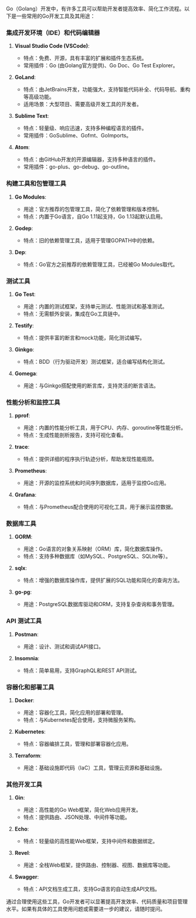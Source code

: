 Go（Golang）开发中，有许多工具可以帮助开发者提高效率、简化工作流程。以下是一些常用的Go开发工具及其用途：

### 集成开发环境（IDE）和代码编辑器
1. **Visual Studio Code (VSCode)**:
   - 特点：免费、开源，具有丰富的扩展和插件生态系统。
   - 常用插件：Go (由Golang官方提供)、Go Doc、Go Test Explorer。

2. **GoLand**:
   - 特点：由JetBrains开发，功能强大，支持智能代码补全、代码导航、重构等高级功能。
   - 适用场景：大型项目、需要高级开发工具的开发者。

3. **Sublime Text**:
   - 特点：轻量级、响应迅速，支持多种编程语言的插件。
   - 常用插件：GoSublime、Gofmt、GoImports。

4. **Atom**:
   - 特点：由GitHub开发的开源编辑器，支持多种语言的插件。
   - 常用插件：go-plus、go-debug、go-outline。

### 构建工具和包管理工具
1. **Go Modules**:
   - 用途：官方推荐的包管理工具，简化了依赖管理和版本控制。
   - 特点：内置于Go语言，自Go 1.11起支持，Go 1.13起默认启用。

2. **Godep**:
   - 特点：旧的依赖管理工具，适用于管理GOPATH中的依赖。

3. **Dep**:
   - 特点：Go官方之前推荐的依赖管理工具，已经被Go Modules取代。

### 测试工具
1. **Go Test**:
   - 用途：内置的测试框架，支持单元测试、性能测试和基准测试。
   - 特点：无需额外安装，集成在Go工具链中。

2. **Testify**:
   - 特点：提供丰富的断言和mock功能，简化测试编写。

3. **Ginkgo**:
   - 特点：BDD（行为驱动开发）测试框架，适合编写结构化测试。

4. **Gomega**:
   - 用途：与Ginkgo搭配使用的断言库，支持灵活的断言语法。

### 性能分析和监控工具
1. **pprof**:
   - 用途：内置的性能分析工具，用于CPU、内存、goroutine等性能分析。
   - 特点：生成性能剖析报告，支持可视化查看。

2. **trace**:
   - 特点：提供详细的程序执行轨迹分析，帮助发现性能瓶颈。

3. **Prometheus**:
   - 用途：开源的监控系统和时间序列数据库，适用于监控Go应用。

4. **Grafana**:
   - 特点：与Prometheus配合使用的可视化工具，用于展示监控数据。

### 数据库工具
1. **GORM**:
   - 用途：Go语言的对象关系映射（ORM）库，简化数据库操作。
   - 特点：支持多种数据库（如MySQL、PostgreSQL、SQLite等）。

2. **sqlx**:
   - 特点：增强的数据库操作库，提供扩展的SQL功能和简化的查询方法。

3. **go-pg**:
   - 用途：PostgreSQL数据库驱动和ORM，支持复杂查询和事务管理。

### API 测试工具
1. **Postman**:
   - 用途：设计、测试和调试API接口。

2. **Insomnia**:
   - 特点：简单易用，支持GraphQL和REST API测试。

### 容器化和部署工具
1. **Docker**:
   - 用途：容器化工具，简化应用的部署和管理。
   - 特点：与Kubernetes配合使用，支持微服务架构。

2. **Kubernetes**:
   - 特点：容器编排工具，管理和部署容器化应用。

3. **Terraform**:
   - 用途：基础设施即代码（IaC）工具，管理云资源和基础设施。

### 其他开发工具
1. **Gin**:
   - 用途：高性能的Go Web框架，简化Web应用开发。
   - 特点：提供路由、JSON处理、中间件等功能。

2. **Echo**:
   - 特点：轻量级的高性能Web框架，支持中间件和数据绑定。

3. **Revel**:
   - 用途：全栈Web框架，提供路由、控制器、视图、数据库等功能。

4. **Swagger**:
   - 特点：API文档生成工具，支持Go语言的自动生成API文档。

通过合理使用这些工具，Go开发者可以显著提高开发效率、代码质量和项目管理水平。如果有具体的工具使用问题或需要进一步的建议，请随时提问。